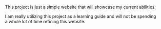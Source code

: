 This project is just a simple website that will showcase my current abilities. 

I am really utilizing this project as a learning guide and will not be spending a whole lot of time refining this website. 